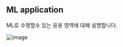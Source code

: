 ## ML application

ML로 수행할수 있는 응용 영역에 대해 설명합니다. 

![image](https://user-images.githubusercontent.com/52392004/187052254-d12b4cb5-8835-457c-80d9-0c279de9f9dc.png)

